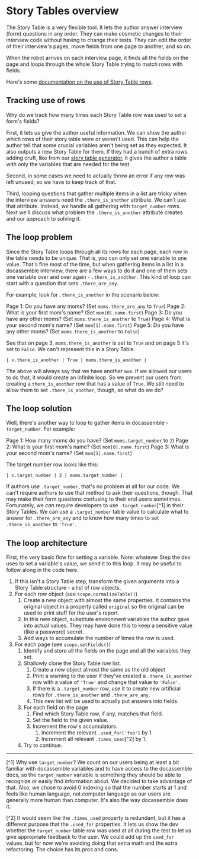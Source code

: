 # Story Tables overview

The Story Table is a very flexible tool. It lets the author answer interview (form) questions in any order. They can make cosmetic changes to their interview code without having to change their tests. They can edit the order of their interview's pages, move fields from one page to another, and so on.

When the robot arrives on each interview page, it finds all the fields on the page and loops through the whole Story Table trying to match rows with fields.

Here's some [documentation on the use of Story Table rows](https://suffolklitlab.org/docassemble-AssemblyLine-documentation/docs/alkiln/writing#story-table).

## Tracking use of rows

Why do we track how many times each Story Table row was used to set a form's fields?

First, it lets us give the author useful information. We can show the author which rows of their story table were or weren't used. This can help the author tell that some crucial variables aren't being set as they expected. It also outputs a new Story Table for them. If they had a bunch of extra rows adding cruft, like from our [story table generator](https://plocket.github.io/al_story/), it gives the author a table with only the variables that are needed for the test.

Second, in some cases we need to actually throw an error if any row was left unused, so we have to keep track of that.

Third, looping questions that gather multiple items in a list are tricky when the interview answers need the `.there_is_another` attribute. We can't use that attribute. Instead, we handle all gathering with `target_number` rows. Next we'll discuss what problem the `.there_is_another` attribute creates and our approach to solving it.

## The loop problem

Since the Story Table loops through all its rows for each page, each row in the table needs to be unique. That is, you can only set one variable to one value. That's fine most of the time, but when gathering items in a list in a docassemble interview, there are a few ways to do it and one of them sets one variable over and over again - `.there_is_another`. This kind of loop can start with a question that sets `.there_are_any`.

For example, look for `.there_is_another` in the scenario below:

Page 1: Do you have any moms? (Set `moms.there_are_any` to `True`)
Page 2: What is your first mom's name? (Set `mom[0].name.first`)
Page 3: Do you have any other moms? (Set `moms.there_is_another` to `True`)
Page 4: What is your second mom's name? (Set `mom[1].name.first`)
Page 5: Do you have any other moms? (Set `moms.there_is_another` to `False`)

See that on page 3, `moms.there_is_another` is set to `True` and on page 5 it's set to `False`. We can't represent this in a Story Table.

```
| x.there_is_another | True | moms.there_is_another |
```

The above will always say that we have another `mom`. If we allowed our users to do that, it would create an infinite loop. So we prevent our users from creating a `there_is_another`  row that has a value of `True`. We still need to allow them to set `.there_is_another`, though, so what do we do?

## The loop solution

Well, there's another way to loop to gather items in docassemble - `target_number`. For example:

Page 1: How many moms do you have? (Set `moms.target_number` to `2`)
Page 2: What is your first mom's name? (Set `mom[0].name.first`)
Page 3: What is your second mom's name? (Set `mom[1].name.first`)

The target number row looks like this:

```
| x.target_number | 2 | moms.target_number |
```

If authors use `.target_number`, that's no problem at all for our code. We can't require authors to use that method to ask their questions, though. That may make their form questions confusing to their end users sometimes. Fortunately, we _can_ require developers to use `.target_number`[^1] in their Story Tables. We can use a `.target_number` table value to calculate what to answer for `.there_are_any` and to know how many times to set `.there_is_another` to `'True'`.

## The loop architecture

First, the very basic flow for setting a variable. Note: whatever Step the dev uses to set a variable's value, we send it to this loop. It may be useful to follow along in the code here.

1. If this isn't a Story Table step, transform the given arguments into a Story Table structure - a list of row objects.
2. For each row object (see `scope.normalizeTable()`)
    1. Create a new object with almost the same properties. It contains the original object in a property called `original` so the original can be used to print stuff for the user's report.
    2. In this new object, substitute environment variables the author gave into actual values. They may have done this to keep a sensitive value (like a password) secret.
    3. Add ways to accumulate the number of times the row is used.
3. For each page (see `scope.setFields()`)
    1. Identify and store all the fields on the page and all the variables they set.
    2. Shallowly clone the Story Table row list.
        1. Create a new object almost the same as the old object
        2. Print a warning to the user if they've created a `.there_is_another` row with a value of `'True'` and change that value to `'False'`.
        3. If there is a `.target_number` row, use it to create new artificial rows for `.there_is_another` and `.there_are_any`.
        4. This new list will be used to actually put answers into fields.
    3. For each field on the page
        1. Find which Story Table row, if any, matches that field.
        2. Set the field to the given value.
        3. Increment the row's accumulators.
            1. Increment the relevant `.used_for['foo']` by 1.
            2. Increment all relevant `.times_used`[^2] by 1.
    4. Try to continue.

<!-- From feedback, I'm not sure how to clarify this part or if readers will need it
Why make artificial rows? Well, that way when we loop through to match a page's fields to the variables in the Story Table structure, we don't have to do anything special for these rows. If they're not needed, they won't be triggered.

Why not calculate the `.there_are_any` and `.there_is_another` values in the row-matching loop? That's another stylistic choice. There's more logic to the `.there_is_another` value than we've talked about here and that method seems like it would add a lot more cruft and complexity in that match-finding loop. We may eventually change our minds.
 -->

---

[^1] Why use `target_number`? We count on our users being at least a bit familiar with docassemble variables and to have access to the docassemble docs, so the `target_number` variable is something they should be able to recognize or easily find information about. We decided to take advantage of that. Also, we chose to avoid 0 indexing so that the number starts at 1 and feels like human language, not computer language as our users are generally more human than computer. It's also the way docassemble does it.

[^2] It would seem like the `.times_used` property is redundant, but it has a different purpose that the `.used_for` properties. It lets us show the dev whether the `target_number` table row was used at all during the test to let us give appropriate feedback to the user. We could add up the `used_for` values, but for now we're avoiding doing that extra math and the extra refactoring. The choice has its pros and cons.
